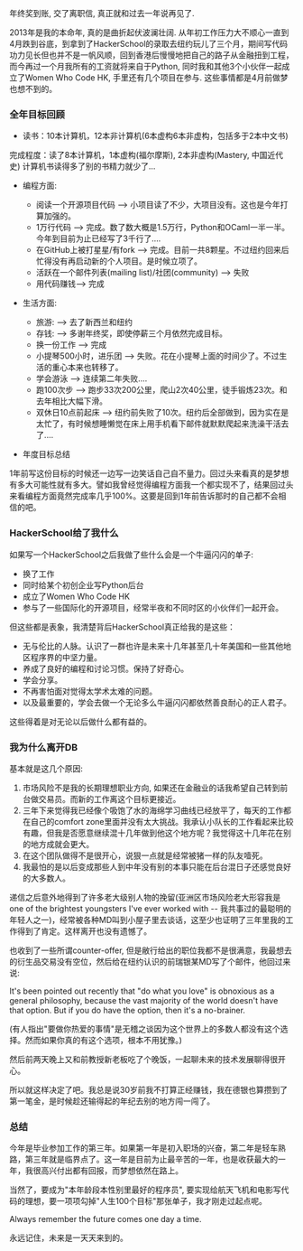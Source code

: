 <!-- 
.. link: 
.. description: 
.. tags: chinese
.. date: 2014/02/24 23:18:25
.. title: 2013
.. slug: 2013
-->

年终奖到账, 交了离职信, 真正就和过去一年说再见了. 

2013年是我的本命年, 真的是曲折起伏波澜壮阔. 从年初工作压力大不顺心一直到4月跌到谷底，到拿到了HackerSchool的录取去纽约玩儿了三个月，期间写代码功力见长但也并不是一帆风顺，回到香港后慢慢地把自己的路子从金融扭到工程，而今再过一个月我所有的工资就将来自于Python, 同时我和其他3个小伙伴一起成立了Women Who Code HK, 手里还有几个项目在参与. 这些事情都是4月前做梦也想不到的。

### 全年目标回顾

* 读书：10本计算机，12本非计算机(6本虚构6本非虚构，包括多于2本中文书)

完成程度：读了8本计算机，1本虚构(福尔摩斯), 2本非虚构(Mastery, 中国近代史)
计算机书读得多了别的书精力就少了...

* 编程方面: 
    * 阅读一个开源项目代码 --> 小项目读了不少，大项目没有。这也是今年打算加强的。
    * 1万行代码 --> 完成。数了数大概是1.5万行，Python和OCaml一半一半。今年到目前为止已经写了3千行了....
    * 在GitHub上被打星星/有fork --> 完成。目前一共8颗星。不过纽约回来后忙得没有再启动新的个人项目。是时候立项了。
    * 活跃在一个邮件列表(mailing list)/社团(community) --> 失败
    * 用代码赚钱--> 完成

* 生活方面: 
    * 旅游: --> 去了新西兰和纽约
    * 存钱: --> 多谢年终奖，即使停薪三个月依然完成目标。
    * 换一份工作 --> 完成
    * 小提琴500小时，进乐团 --> 失败。花在小提琴上面的时间少了。不过生活的重心本来也转移了。
    * 学会游泳 --> 连续第二年失败....
    * 跑100次步 --> 跑步33次200公里，爬山2次40公里，徒手锻炼23次。和去年相比大幅下滑。
    * 双休日10点前起床 --> 纽约前失败了10次。纽约后全部做到，因为实在是太忙了，有时候想睡懒觉在床上用手机看下邮件就默默爬起来洗澡干活去了....

* 年度目标总结

1年前写这份目标的时候还一边写一边笑话自己自不量力。回过头来看真的是梦想有多大可能性就有多大。譬如我曾经觉得编程方面我一个都实现不了，结果回过头来看编程方面竟然完成率几乎100%。这要是回到1年前告诉那时的自己都不会相信的吧。

### HackerSchool给了我什么

如果写一个HackerSchool之后我做了些什么会是一个牛逼闪闪的单子: 

* 换了工作
* 同时给某个初创企业写Python后台
* 成立了Women Who Code HK
* 参与了一些国际化的开源项目，经常半夜和不同时区的小伙伴们一起开会。

但这些都是表象，我清楚背后HackerSchool真正给我的是这些：

* 无与伦比的人脉。认识了一群也许是未来十几年甚至几十年美国和一些其他地区程序界的中坚力量。
* 养成了良好的编程和讨论习惯。保持了好奇心。
* 学会分享。
* 不再害怕面对觉得太学术太难的问题。
* 以及最重要的，学会去做一个无论多么牛逼闪闪都依然善良耐心的正人君子。

这些得着是对无论以后做什么都有益的。

### 我为什么离开DB

基本就是这几个原因: 

1. 市场风险不是我的长期理想职业方向, 如果还在金融业的话我希望自己转到前台做交易员。而新的工作离这个目标更接近。
2. 三年下来觉得我已经像个吸饱了水的海绵学习曲线已经放平了，每天的工作都在自己的comfort zone里面并没有太大挑战。我承认小队长的工作看起来比较有趣，但我是否愿意继续混十几年做到他这个地方呢？我觉得这十几年花在别的地方成就会更大。
3. 在这个团队做得不是很开心，说狠一点就是经常被猪一样的队友噎死。
4. 我最怕的是以后变成那些人到中年没有别的本事只能在后台混日子还感觉良好的大多数人。

递信之后意外地得到了许多老大级别人物的挽留(亚洲区市场风险老大形容我是one of the brightest youngsters I've ever worked with -- 我共事过的最聪明的年轻人之一)，经常被各种MD叫到小屋子里去谈话，这至少也证明了三年里我的工作得到了肯定。这样离开也没有遗憾了。

也收到了一些所谓counter-offer, 但是敝行给出的职位我都不是很满意，我最想去的衍生品交易没有空位，然后给在纽约认识的前瑞银某MD写了个邮件，他回过来说: 

It's been pointed out recently that "do what you love" is obnoxious as a general philosophy, because the vast majority of the world doesn't have that option. But if you do have the option, then it's a no-brainer.

(有人指出"要做你热爱的事情"是无稽之谈因为这个世界上的多数人都没有这个选择。然而如果你真的有这个选项，根本不用犹豫。)

然后前两天晚上又和前教授新老板吃了个晚饭，一起聊未来的技术发展聊得很开心。

所以就这样决定了吧。我总是说30岁前我不打算正经赚钱，我在德银也算攒到了第一笔金，是时候趁还输得起的年纪去别的地方闯一闯了。

### 总结

今年是毕业参加工作的第三年。如果第一年是初入职场的兴奋，第二年是轻车熟路，第三年就是临界点了。这一年是目前为止最辛苦的一年，也是收获最大的一年，我很高兴付出都有回报，而梦想依然在路上。

当然了，要成为"本年龄段本性别里最好的程序员", 要实现给航天飞机和电影写代码的理想，要一项项勾掉"人生100个目标"那张单子，我才刚走过起点呢。

Always remember the future comes one day a time.

永远记住，未来是一天天来到的。
